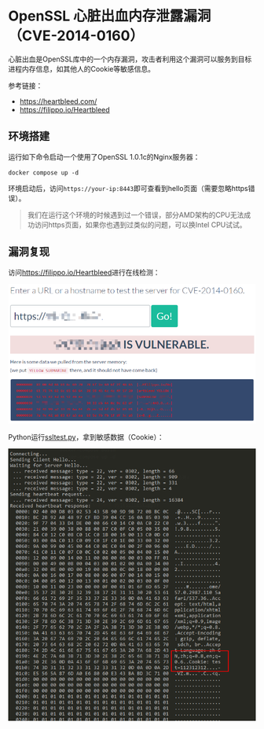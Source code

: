 # OpenSSL 心脏出血内存泄露漏洞（CVE-2014-0160）

心脏出血是OpenSSL库中的一个内存漏洞，攻击者利用这个漏洞可以服务到目标进程内存信息，如其他人的Cookie等敏感信息。

参考链接：

- https://heartbleed.com/
- https://filippo.io/Heartbleed

## 环境搭建

运行如下命令启动一个使用了OpenSSL 1.0.1c的Nginx服务器：

```
docker compose up -d
```

环境启动后，访问`https://your-ip:8443`即可查看到hello页面（需要忽略https错误）。

> 我们在运行这个环境的时候遇到过一个错误，部分AMD架构的CPU无法成功访问https页面，如果你也遇到过类似的问题，可以换Intel CPU试试。

## 漏洞复现

访问<https://filippo.io/Heartbleed>进行在线检测：

![](1.png)

Python运行[ssltest.py](ssltest.py)，拿到敏感数据（Cookie）：

![](2.png)

